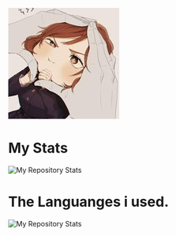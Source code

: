 ![Image](https://github.com/equinox-jj/equinox-jj/blob/main/79564114.jpg)

# My Stats
![My Repository Stats](https://github-readme-stats.vercel.app/api?username=equinox-jj&show_icons=true)

# The Languanges i used.
![My Repository Stats](https://github-readme-stats.vercel.app/api/top-langs/?username=equinox-jj&theme=blue-green)

<!--
**equinox-jj/equinox-jj** is a ✨ _special_ ✨ repository because its `README.md` (this file) appears on your GitHub profile.

Here are some ideas to get you started:

- 🔭 I’m currently working on ...
- 🌱 I’m currently learning ...
- 👯 I’m looking to collaborate on ...
- 🤔 I’m looking for help with ...
- 💬 Ask me about ...
- 📫 How to reach me: ...
- 😄 Pronouns: ...
- ⚡ Fun fact: ...
-->
